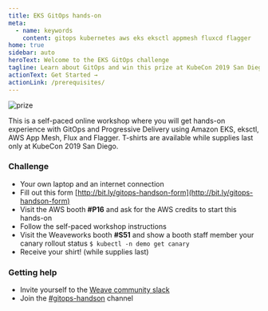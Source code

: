 ```yaml
---
title: EKS GitOps hands-on
meta:
  - name: keywords
    content: gitops kubernetes aws eks eksctl appmesh fluxcd flagger
home: true
sidebar: auto
heroText: Welcome to the EKS GitOps challenge
tagline: Learn about GitOps and win this prize at KubeCon 2019 San Diego!
actionText: Get Started →
actionLink: /prerequisites/
---
```


<img src="https://eks.handson.flagger.dev/gitops-t-shirt.png" alt="prize" class="center">

This is a self-paced online workshop where you will get hands-on experience with GitOps
and Progressive Delivery using Amazon EKS, eksctl, AWS App Mesh, Flux and Flagger.
T-shirts are available while supplies last only at KubeCon 2019 San Diego.

### Challenge

* Your own laptop and an internet connection
* Fill out this form [http://bit.ly/gitops-handson-form](http://bit.ly/gitops-handson-form)
* Visit the AWS booth **#P16** and ask for the AWS credits to start this hands-on
* Follow the self-paced workshop instructions
* Visit the Weaveworks booth **#S51** and show a booth staff member your canary rollout status
`$ kubectl -n demo get canary`
* Receive your shirt! (while supplies last)

### Getting help

* Invite yourself to the [Weave community slack](https://slack.weave.works/)
* Join the [#gitops-handson](https://weave-community.slack.com/messages/gitops-handson/) channel
